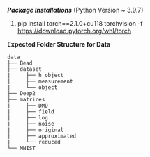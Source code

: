 ***Package Installations*** (Python Version ~ 3.9.7)
1. pip install torch==2.1.0+cu118 torchvision -f https://download.pytorch.org/whl/torch


**Expected Folder Structure for Data**

    data
    ├── Bead
    ├── dataset
    |     ├── h_object
    |     ├── measurement
    |     └── object
    ├── Deep2
    ├── matrices
    |     ├── DMD
    |     ├── field
    |     ├── log
    |     ├── noise
    |     ├── original
    |     ├── approximated
    |     └── reduced
    └── MNIST